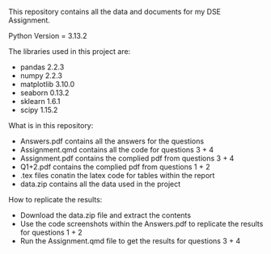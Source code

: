This repository contains all the data and documents for my DSE Assignment. 


Python Version = 3.13.2


The libraries used in this project are:
- pandas 2.2.3
- numpy 2.2.3
- matplotlib 3.10.0
- seaborn 0.13.2
- sklearn 1.6.1
- scipy 1.15.2


What is in this repository:
- Answers.pdf contains all the answers for the questions
- Assignment.qmd contains all the code for questions 3 + 4
- Assignment.pdf contains the complied pdf from questions 3 + 4
- Q1+2.pdf contains the complied pdf from questions 1 + 2
- .tex files conatin the latex code for tables within the report
- data.zip contains all the data used in the project

How to replicate the results:
- Download the data.zip file and extract the contents
- Use the code screenshots within the Answers.pdf to replicate the results for questions 1 + 2
- Run the Assignment.qmd file to get the results for questions 3 + 4
